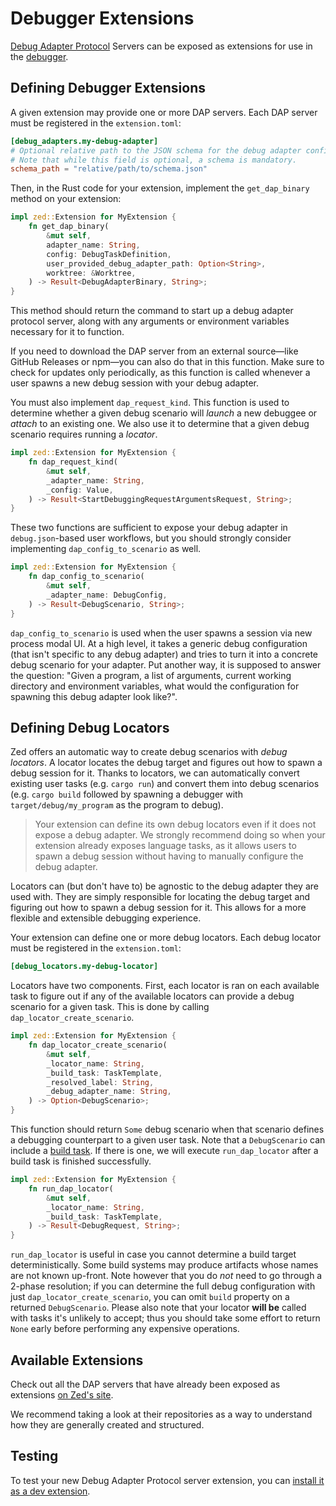 # Debugger Extensions

[Debug Adapter Protocol](https://microsoft.github.io/debug-adapter-protocol) Servers can be exposed as extensions for use in the [debugger](../debugger.md).

## Defining Debugger Extensions

A given extension may provide one or more DAP servers.
Each DAP server must be registered in the `extension.toml`:

```toml
[debug_adapters.my-debug-adapter]
# Optional relative path to the JSON schema for the debug adapter configuration schema. Defaults to `debug_adapter_schemas/$DEBUG_ADAPTER_NAME_ID.json`.
# Note that while this field is optional, a schema is mandatory.
schema_path = "relative/path/to/schema.json"
```

Then, in the Rust code for your extension, implement the `get_dap_binary` method on your extension:

```rust
impl zed::Extension for MyExtension {
    fn get_dap_binary(
        &mut self,
        adapter_name: String,
        config: DebugTaskDefinition,
        user_provided_debug_adapter_path: Option<String>,
        worktree: &Worktree,
    ) -> Result<DebugAdapterBinary, String>;
}
```

This method should return the command to start up a debug adapter protocol server, along with any arguments or environment variables necessary for it to function.

If you need to download the DAP server from an external source—like GitHub Releases or npm—you can also do that in this function. Make sure to check for updates only periodically, as this function is called whenever a user spawns a new debug session with your debug adapter.

You must also implement `dap_request_kind`. This function is used to determine whether a given debug scenario will _launch_ a new debuggee or _attach_ to an existing one.
We also use it to determine that a given debug scenario requires running a _locator_.

```rust
impl zed::Extension for MyExtension {
    fn dap_request_kind(
        &mut self,
        _adapter_name: String,
        _config: Value,
    ) -> Result<StartDebuggingRequestArgumentsRequest, String>;
}
```

These two functions are sufficient to expose your debug adapter in `debug.json`-based user workflows, but you should strongly consider implementing `dap_config_to_scenario` as well.

```rust
impl zed::Extension for MyExtension {
    fn dap_config_to_scenario(
        &mut self,
        _adapter_name: DebugConfig,
    ) -> Result<DebugScenario, String>;
}
```

`dap_config_to_scenario` is used when the user spawns a session via new process modal UI. At a high level, it takes a generic debug configuration (that isn't specific to any
debug adapter) and tries to turn it into a concrete debug scenario for your adapter.
Put another way, it is supposed to answer the question: "Given a program, a list of arguments, current working directory and environment variables, what would the configuration for spawning this debug adapter look like?".

## Defining Debug Locators

Zed offers an automatic way to create debug scenarios with _debug locators_.
A locator locates the debug target and figures out how to spawn a debug session for it. Thanks to locators, we can automatically convert existing user tasks (e.g. `cargo run`) and convert them into debug scenarios (e.g. `cargo build` followed by spawning a debugger with `target/debug/my_program` as the program to debug).

> Your extension can define its own debug locators even if it does not expose a debug adapter. We strongly recommend doing so when your extension already exposes language tasks, as it allows users to spawn a debug session without having to manually configure the debug adapter.

Locators can (but don't have to) be agnostic to the debug adapter they are used with. They are simply responsible for locating the debug target and figuring out how to spawn a debug session for it. This allows for a more flexible and extensible debugging experience.

Your extension can define one or more debug locators. Each debug locator must be registered in the `extension.toml`:

```toml
[debug_locators.my-debug-locator]
```

Locators have two components.
First, each locator is ran on each available task to figure out if any of the available locators can provide a debug scenario for a given task. This is done by calling `dap_locator_create_scenario`.

```rust
impl zed::Extension for MyExtension {
    fn dap_locator_create_scenario(
        &mut self,
        _locator_name: String,
        _build_task: TaskTemplate,
        _resolved_label: String,
        _debug_adapter_name: String,
    ) -> Option<DebugScenario>;
}
```

This function should return `Some` debug scenario when that scenario defines a debugging counterpart to a given user task.
Note that a `DebugScenario` can include a [build task](../debugger.md#build-tasks). If there is one, we will execute `run_dap_locator` after a build task is finished successfully.

```rust
impl zed::Extension for MyExtension {
    fn run_dap_locator(
        &mut self,
        _locator_name: String,
        _build_task: TaskTemplate,
    ) -> Result<DebugRequest, String>;
}
```

`run_dap_locator` is useful in case you cannot determine a build target deterministically. Some build systems may produce artifacts whose names are not known up-front.
Note however that you do _not_ need to go through a 2-phase resolution; if you can determine the full debug configuration with just `dap_locator_create_scenario`, you can omit `build` property on a returned `DebugScenario`. Please also note that your locator **will be** called with tasks it's unlikely to accept; thus you should take some effort to return `None` early before performing any expensive operations.

## Available Extensions

Check out all the DAP servers that have already been exposed as extensions [on Zed's site](https://zed.dev/extensions?filter=debug-adapters).

We recommend taking a look at their repositories as a way to understand how they are generally created and structured.

## Testing

To test your new Debug Adapter Protocol server extension, you can [install it as a dev extension](./developing-extensions.md#developing-an-extension-locally).
